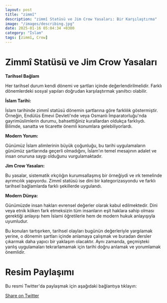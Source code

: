 ```yaml
---
layout: post
title: "zimmî"
description: "zimmî Statüsü ve Jim Crow Yasaları: Bir Karşılaştırma"
image: "/images/describing.jpg"
date: 2025-01-16 05:04:34 +0300
category: "İslam"
tags: [zimmî, Crow]
---
```


Zimmî Statüsü ve Jim Crow Yasaları
=====

 

 **Tarihsel Bağlam**
 
  Her tarihsel durum kendi dönemi ve şartları içinde değerlendirilmelidir. Farklı dönemlerdeki sosyal yapıları doğrudan karşılaştırmak yanıltıcı olabilir.

 **İslam Tarihi:** 
 
 İslam tarihinde zimmî statüsü dönemin şartlarına göre farklılık göstermiştir. Örneğin, Endülüs Emevi Devleti'nde veya Osmanlı İmparatorluğu'nda gayrimüslimlerin durumu, bahsettiğiniz kurallardan oldukça farklıydı. Bilimde, sanatta ve ticarette önemli konumlara gelebiliyorlardı.

 **Modern Yorum:** 
 
 Günümüz İslam alimlerinin büyük çoğunluğu, bu tarihi uygulamaların günümüz şartlarında geçerli olmadığını, İslam'ın temel mesajının adalet ve insan onuruna saygı olduğunu vurgulamaktadır.

**Jim Crow Yasaları:** 

Bu yasalar, sistematik ırkçılığın kurumsallaşmış bir örneğiydi ve ırk temelinde ayrımcılık yapıyordu. Zimmî statüsü ise dini bir kategorizasyondu ve farklı tarihsel bağlamlarda farklı şekillerde uygulandı.

**Modern Dünya:** 

Günümüzde insan hakları evrensel değerler olarak kabul edilmektedir. Dini veya etnik köken fark etmeksizin tüm insanların eşit haklara sahip olması gerektiği anlayışı hem İslami öğretilerle hem de modern hukuk anlayışıyla uyumludur.

Bu konuları tartışırken, tarihsel olayları bugünün değerleriyle yargılamak yerine, o dönemin şartları içinde anlamaya çalışmak ve buradan dersler çıkarmak daha yapıcı bir yaklaşım olacaktır. Aynı zamanda, geçmişteki yanlış uygulamaları tekrarlamamak için tarihi doğru anlamak ve yorumlamak önemlidir.



<h1>Resim Paylaşımı</h1>
<p>Bu resmi Twitter'da paylaşmak için aşağıdaki bağlantıya tıklayın:</p>
<a href="https://twitter.com/intent/tweet?text={{ page.title | url_encode }}&url={{ site.url }}{{ page.url }}" target="_blank">Share on Twitter</a>


<script data-goatcounter="https://gg123.goatcounter.com/count"
        async src="//gc.zgo.at/count.js"></script>
